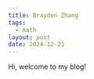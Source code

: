 ```yaml
---
title: Brayden Zhang
tags:
  - math
layout: post
date: 2024-12-21
---
```


Hi, welcome to my blog!







